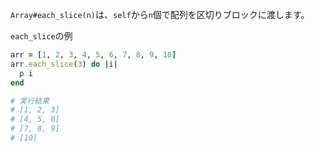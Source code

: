 `Array#each_slice(n)`は、`self`から`n`個で配列を区切りブロックに渡します。

`each_slice`の例

```ruby
arr = [1, 2, 3, 4, 5, 6, 7, 8, 9, 10]
arr.each_slice(3) do |i|
  p i
end

# 実行結果
# [1, 2, 3]
# [4, 5, 6]
# [7, 8, 9]
# [10]
```
